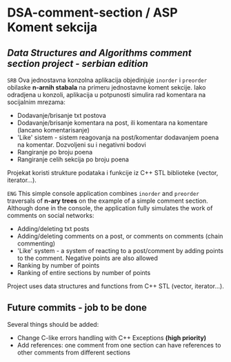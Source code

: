 # DSA-comment-section / ASP Koment sekcija
## *Data Structures and Algorithms comment section project - serbian edition*

`SRB`
Ova jednostavna konzolna aplikacija objedinjuje `inorder` i `preorder` obilaske **n-arnih stabala** na primeru jednostavne koment sekcije.
Iako odradjena u konzoli, aplikacija u potpunosti simulira rad komentara na socijalnim mrezama:

- Dodavanje/brisanje txt postova
- Dodavanje/brisanje komentara na post, ili komentara na komentare (lancano komentarisanje)
- 'Like' sistem - sistem reagovanja na post/komentar dodavanjem poena na komentar. Dozvoljeni su i negativni bodovi
- Rangiranje po broju poena
- Rangiranje celih sekcija po broju poena

Projekat koristi strukture podataka i funkcije iz C++ STL biblioteke (vector, iterator...).

`ENG`
This simple console application combines `inorder` and `preorder` traversals of **n-ary trees** on the example of a simple comment section.
Although done in the console, the application fully simulates the work of comments on social networks:

- Adding/deleting txt posts
- Adding/deleting comments on a post, or comments on comments (chain commenting)
- 'Like' system - a system of reacting to a post/comment by adding points to the comment. Negative points are also allowed
- Ranking by number of points
- Ranking of entire sections by number of points

Project uses data structures and functions from C++ STL (vector, iterator...).

## Future commits - job to be done

Several things should be added:
- Change C-like errors handling with C++ Exceptions **(high priority)**
- Add references: one comment from one section can have references to other comments from different sections
